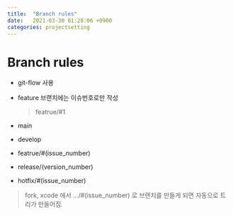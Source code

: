 ```yaml
---
title:  "Branch rules"
date:   2021-03-30 01:28:06 +0900
categories: projectsetting
---
```

# Branch rules

- git-flow 사용
- feature 브랜치에는 이슈번호로만 작성
  > featrue/#1

- main
- develop
- featrue/#(issue_number)
- release/(version_number)
- hotfix/#(issue_number)

> fork, xcode 에서 .../#(issue_number) 로 브랜치를 만들게 되면 자동으로 트리가 만들어짐.
